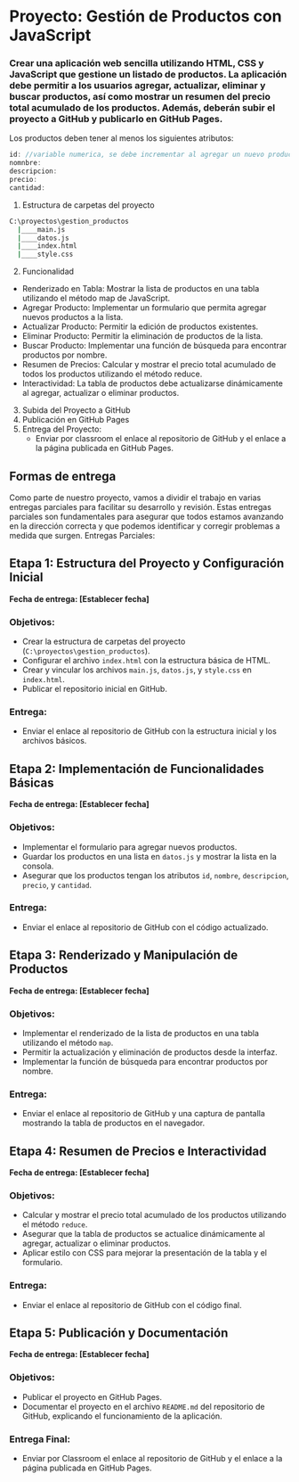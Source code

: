 #  Proyecto: Gestión de Productos con JavaScript
### Crear una aplicación web sencilla utilizando HTML, CSS y JavaScript que gestione un listado de productos. La aplicación debe permitir a los usuarios agregar, actualizar, eliminar y buscar productos, así como mostrar un resumen del precio total acumulado de los productos. Además, deberán subir el proyecto a GitHub y publicarlo en GitHub Pages.
Los productos deben tener al menos los siguientes atributos:
```js
id: //variable numerica, se debe incrementar al agregar un nuevo producto
nomnbre:
descripcion:
precio:
cantidad:
```
1. Estructura de carpetas del proyecto
```sh
C:\proyectos\gestion_productos
  |____main.js
  |____datos.js
  |____index.html
  |____style.css
```
2. Funcionalidad
* Renderizado en Tabla: Mostrar la lista de productos en una tabla utilizando el método map de JavaScript.
* Agregar Producto: Implementar un formulario que permita agregar nuevos productos a la lista.
* Actualizar Producto: Permitir la edición de productos existentes.
* Eliminar Producto: Permitir la eliminación de productos de la lista.
* Buscar Producto: Implementar una función de búsqueda para encontrar productos por nombre.
* Resumen de Precios: Calcular y mostrar el precio total acumulado de todos los productos utilizando el método reduce.
* Interactividad: La tabla de productos debe actualizarse dinámicamente al agregar, actualizar o eliminar productos.
3. Subida del Proyecto a GitHub
4. Publicación en GitHub Pages
5. Entrega del Proyecto:
   * Enviar por classroom el enlace al repositorio de GitHub y el enlace a la página publicada en GitHub Pages.

## Formas de entrega
Como parte de nuestro proyecto, vamos a dividir el trabajo en varias entregas parciales para facilitar su desarrollo y revisión. Estas entregas parciales son fundamentales para asegurar que todos estamos avanzando en la dirección correcta y que podemos identificar y corregir problemas a medida que surgen.
Entregas Parciales:

## Etapa 1: Estructura del Proyecto y Configuración Inicial
**Fecha de entrega: [Establecer fecha]**

### Objetivos:
- Crear la estructura de carpetas del proyecto (`C:\proyectos\gestion_productos`).
- Configurar el archivo `index.html` con la estructura básica de HTML.
- Crear y vincular los archivos `main.js`, `datos.js`, y `style.css` en `index.html`.
- Publicar el repositorio inicial en GitHub.

### Entrega:
- Enviar el enlace al repositorio de GitHub con la estructura inicial y los archivos básicos.

## Etapa 2: Implementación de Funcionalidades Básicas
**Fecha de entrega: [Establecer fecha]**

### Objetivos:
- Implementar el formulario para agregar nuevos productos.
- Guardar los productos en una lista en `datos.js` y mostrar la lista en la consola.
- Asegurar que los productos tengan los atributos `id`, `nombre`, `descripcion`, `precio`, y `cantidad`.

### Entrega:
- Enviar el enlace al repositorio de GitHub con el código actualizado.

## Etapa 3: Renderizado y Manipulación de Productos
**Fecha de entrega: [Establecer fecha]**

### Objetivos:
- Implementar el renderizado de la lista de productos en una tabla utilizando el método `map`.
- Permitir la actualización y eliminación de productos desde la interfaz.
- Implementar la función de búsqueda para encontrar productos por nombre.

### Entrega:
- Enviar el enlace al repositorio de GitHub y una captura de pantalla mostrando la tabla de productos en el navegador.

## Etapa 4: Resumen de Precios e Interactividad
**Fecha de entrega: [Establecer fecha]**

### Objetivos:
- Calcular y mostrar el precio total acumulado de los productos utilizando el método `reduce`.
- Asegurar que la tabla de productos se actualice dinámicamente al agregar, actualizar o eliminar productos.
- Aplicar estilo con CSS para mejorar la presentación de la tabla y el formulario.

### Entrega:
- Enviar el enlace al repositorio de GitHub con el código final.

## Etapa 5: Publicación y Documentación
**Fecha de entrega: [Establecer fecha]**

### Objetivos:
- Publicar el proyecto en GitHub Pages.
- Documentar el proyecto en el archivo `README.md` del repositorio de GitHub, explicando el funcionamiento de la aplicación.

### Entrega Final:
- Enviar por Classroom el enlace al repositorio de GitHub y el enlace a la página publicada en GitHub Pages.
